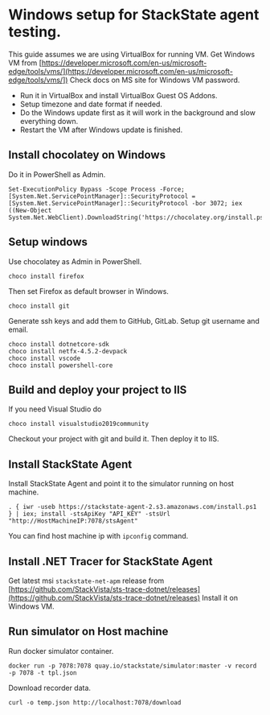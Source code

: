 # Windows setup for StackState agent testing.
This guide assumes we are using VirtualBox for running VM.
Get Windows VM from [https://developer.microsoft.com/en-us/microsoft-edge/tools/vms/](https://developer.microsoft.com/en-us/microsoft-edge/tools/vms/])
Check docs on MS site for Windows VM password. 

+ Run it in VirtualBox and install VirtualBox Guest OS Addons.
+ Setup timezone and date format if needed.
+ Do the Windows update first as it will work in the background and slow everything down.
+ Restart the VM after Windows update is finished.

## Install chocolatey on Windows
Do it in PowerShell as Admin.
```
Set-ExecutionPolicy Bypass -Scope Process -Force; [System.Net.ServicePointManager]::SecurityProtocol = [System.Net.ServicePointManager]::SecurityProtocol -bor 3072; iex ((New-Object System.Net.WebClient).DownloadString('https://chocolatey.org/install.ps1'))
```

## Setup windows
Use chocolatey as Admin in PowerShell.

```
choco install firefox
```
Then set Firefox as default browser in Windows.

```
choco install git 
```
Generate ssh keys and add them to GitHub, GitLab. Setup git username and email.

```
choco install dotnetcore-sdk 
choco install netfx-4.5.2-devpack
choco install vscode 
choco install powershell-core
```

## Build and deploy your project to IIS

If you need Visual Studio do
```
choco install visualstudio2019community
```

Checkout your project with git and build it.
Then deploy it to IIS.

## Install StackState Agent

Install StackState Agent and point it to the simulator running on host machine.
```
. { iwr -useb https://stackstate-agent-2.s3.amazonaws.com/install.ps1 } | iex; install -stsApiKey "API_KEY" -stsUrl "http://HostMachineIP:7078/stsAgent"
```
You can find host machine ip with `ipconfig` command.

## Install .NET Tracer for StackState Agent

Get latest msi `stackstate-net-apm` release from [https://github.com/StackVista/sts-trace-dotnet/releases](https://github.com/StackVista/sts-trace-dotnet/releases)
Install it on Windows VM.

## Run simulator on Host machine

Run docker simulator container.
```
docker run -p 7078:7078 quay.io/stackstate/simulator:master -v record -p 7078 -t tpl.json
```

Download recorder data.
```
curl -o temp.json http://localhost:7078/download
```
